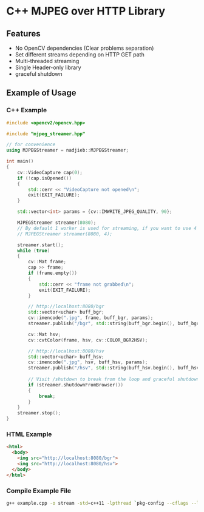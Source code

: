 # C++ MJPEG over HTTP Library

## Features
* No OpenCV dependencies (Clear problems separation)
* Set different streams depending on HTTP GET path
* Multi-threaded streaming
* Single Header-only library
* graceful shutdown

## Example of Usage
### C++ Example
```cpp
#include <opencv2/opencv.hpp>

#include "mjpeg_streamer.hpp"

// for convenience
using MJPEGStreamer = nadjieb::MJPEGStreamer;

int main()
{
    cv::VideoCapture cap(0);
    if (!cap.isOpened())
    {
        std::cerr << "VideoCapture not opened\n";
        exit(EXIT_FAILURE);
    }

    std::vector<int> params = {cv::IMWRITE_JPEG_QUALITY, 90};

    MJPEGStreamer streamer(8080);
    // By default 1 worker is used for streaming, if you want to use 4 workers
    // MJPEGStreamer streamer(8080, 4);

    streamer.start();
    while (true)
    {
        cv::Mat frame;
        cap >> frame;
        if (frame.empty())
        {
            std::cerr << "frame not grabbed\n";
            exit(EXIT_FAILURE);
        }

        // http://localhost:8080/bgr
        std::vector<uchar> buff_bgr;
        cv::imencode(".jpg", frame, buff_bgr, params);
        streamer.publish("/bgr", std::string(buff_bgr.begin(), buff_bgr.end()));

        cv::Mat hsv;
        cv::cvtColor(frame, hsv, cv::COLOR_BGR2HSV);

        // http://localhost:8080/hsv
        std::vector<uchar> buff_hsv;
        cv::imencode(".jpg", hsv, buff_hsv, params);
        streamer.publish("/hsv", std::string(buff_hsv.begin(), buff_hsv.end()));
    
        // Visit /shutdown to break from the loop and graceful shutdown
        if (streamer.shutdownFromBrowser())
        {
            break;
        }
    }
    streamer.stop();
}
```

### HTML Example
```html
<html>
  <body>
    <img src="http://localhost:8080/bgr">
    <img src="http://localhost:8080/hsv">
  </body>
</html>
```

### Compile Example File
```sh
g++ example.cpp -o stream -std=c++11 -lpthread `pkg-config --cflags --libs opencv4`
```
